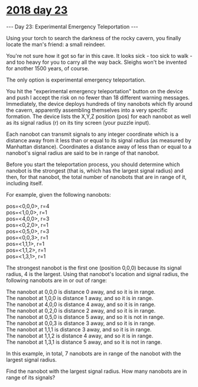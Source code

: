 # [2018 day 23](https://adventofcode.com/2018/day/23)

--- Day 23: Experimental Emergency Teleportation ---

Using your torch to search the darkness of the rocky cavern, you finally locate the man's friend: a small reindeer.

You're not sure how it got so far in this cave.  It looks sick - too sick to walk - and too heavy for you to carry all the way back.  Sleighs won't be invented for another 1500 years, of course.

The only option is experimental emergency teleportation.

You hit the "experimental emergency teleportation" button on the device and push I accept the risk on no fewer than 18 different warning messages. Immediately, the device deploys hundreds of tiny nanobots which fly around the cavern, apparently assembling themselves into a very specific formation. The device lists the X,Y,Z position (pos) for each nanobot as well as its signal radius (r) on its tiny screen (your puzzle input).

Each nanobot can transmit signals to any integer coordinate which is a distance away from it less than or equal to its signal radius (as measured by Manhattan distance). Coordinates a distance away of less than or equal to a nanobot's signal radius are said to be in range of that nanobot.

Before you start the teleportation process, you should determine which nanobot is the strongest (that is, which has the largest signal radius) and then, for that nanobot, the total number of nanobots that are in range of it, including itself.

For example, given the following nanobots:

pos=<0,0,0>, r=4\
pos=<1,0,0>, r=1\
pos=<4,0,0>, r=3\
pos=<0,2,0>, r=1\
pos=<0,5,0>, r=3\
pos=<0,0,3>, r=1\
pos=<1,1,1>, r=1\
pos=<1,1,2>, r=1\
pos=<1,3,1>, r=1

The strongest nanobot is the first one (position 0,0,0) because its signal radius, 4 is the largest. Using that nanobot's location and signal radius, the following nanobots are in or out of range:

The nanobot at 0,0,0 is distance 0 away, and so it is in range.\
The nanobot at 1,0,0 is distance 1 away, and so it is in range.\
The nanobot at 4,0,0 is distance 4 away, and so it is in range.\
The nanobot at 0,2,0 is distance 2 away, and so it is in range.\
The nanobot at 0,5,0 is distance 5 away, and so it is not in range.\
The nanobot at 0,0,3 is distance 3 away, and so it is in range.\
The nanobot at 1,1,1 is distance 3 away, and so it is in range.\
The nanobot at 1,1,2 is distance 4 away, and so it is in range.\
The nanobot at 1,3,1 is distance 5 away, and so it is not in range.

In this example, in total, 7 nanobots are in range of the nanobot with the largest signal radius.

Find the nanobot with the largest signal radius.  How many nanobots are in range of its signals?